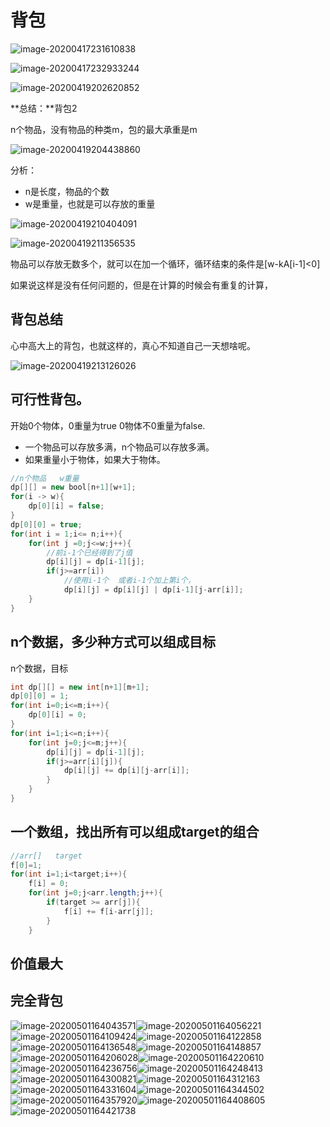 # 背包

![image-20200417231610838](images/image-20200417231610838.png)

![image-20200417232933244](images/image-20200417232933244.png)

![image-20200419202620852](images/image-20200419202620852.png)

**总结：**背包2

n个物品，没有物品的种类m，包的最大承重是m   

![image-20200419204438860](images/image-20200419204438860.png)

分析：

- n是长度，物品的个数
- w是重量，也就是可以存放的重量

![image-20200419210404091](images/image-20200419210404091.png)

![image-20200419211356535](images/image-20200419211356535.png)

物品可以存放无数多个，就可以在加一个循环，循环结束的条件是[w-kA[i-1]<0]

如果说这样是没有任何问题的，但是在计算的时候会有重复的计算，

## 背包总结

心中高大上的背包，也就这样的，真心不知道自己一天想啥呢。

![image-20200419213126026](images/image-20200419213126026.png)

























## 可行性背包。

开始0个物体，0重量为true  0物体不0重量为false.

- 一个物品可以存放多满，n个物品可以存放多满。
- 如果重量小于物体，如果大于物体。

```java
//n个物品   w重量
dp[][] = new bool[n+1][w+1];
for(i -> w){
    dp[0][i] = false;
}
dp[0][0] = true;
for(int i = 1;i<= n;i++){
    for(int j =0;j<=w;j++){
        //前i-1个已经得到了j值
        dp[i][j] = dp[i-1][j];
        if(j>=arr[i])
            //使用i-1个  或者i-1个加上第i个，
        	dp[i][j] = dp[i][j] | dp[i-1][j-arr[i]];
    }
}
```

## n个数据，多少种方式可以组成目标

n个数据，目标

```java
int dp[][] = new int[n+1][m+1];
dp[0][0] = 1;
for(int i=0;i<=m;i++){
    dp[0][i] = 0;
}
for(int i=1;i<=n;i++){
    for(int j=0;j<=m;j++){
        dp[i][j] = dp[i-1][j];
        if(j>=arr[i][j]){
            dp[i][j] += dp[i][j-arr[i]];
        }
    }
}
```

## 一个数组，找出所有可以组成target的组合

```java
//arr[]   target
f[0]=1;
for(int i=1;i<target;i++){
    f[i] = 0;
    for(int j=0;j<arr.length;j++){
        if(target >= arr[j]){
            f[i] += f[i-arr[j]];
        }
    }

```



## 价值最大



## 完全背包



![image-20200501164043571](images/image-20200501164043571.png)![image-20200501164056221](images/image-20200501164056221.png)![image-20200501164109424](images/image-20200501164109424.png)![image-20200501164122858](images/image-20200501164122858.png)![image-20200501164136548](images/image-20200501164136548.png)![image-20200501164148857](images/image-20200501164148857.png)![image-20200501164206028](images/image-20200501164206028.png)![image-20200501164220610](images/image-20200501164220610.png)![image-20200501164236756](images/image-20200501164236756.png)![image-20200501164248413](images/image-20200501164248413.png)![image-20200501164300821](images/image-20200501164300821.png)![image-20200501164312163](images/image-20200501164312163.png)![image-20200501164331604](images/image-20200501164331604.png)![image-20200501164344502](images/image-20200501164344502.png)![image-20200501164357920](images/image-20200501164357920.png)![image-20200501164408605](images/image-20200501164408605.png)![image-20200501164421738](images/image-20200501164421738.png)





















